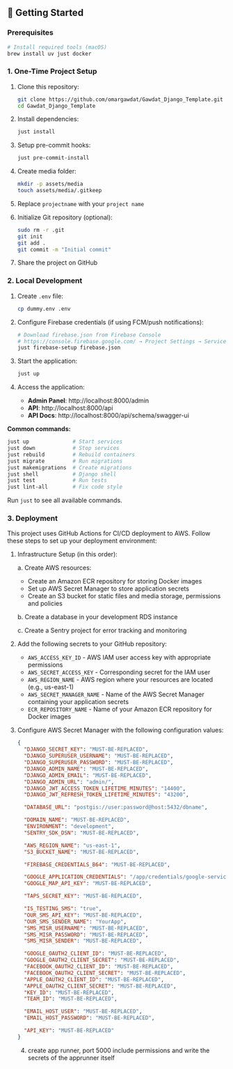 ## 🚀 Getting Started

### Prerequisites

```bash
# Install required tools (macOS)
brew install uv just docker
```

### 1. One-Time Project Setup

1. Clone this repository:
    ```bash
    git clone https://github.com/omargawdat/Gawdat_Django_Template.git
    cd Gawdat_Django_Template
    ```

2. Install dependencies:
    ```bash
    just install
    ```

3. Setup pre-commit hooks:
    ```bash
    just pre-commit-install
    ```

4. Create media folder:
    ```bash
    mkdir -p assets/media
    touch assets/media/.gitkeep
    ```

5. Replace `projectname` with your `project name`

6. Initialize Git repository (optional):
   ```bash
   sudo rm -r .git
   git init
   git add .
   git commit -m "Initial commit"
   ```

7. Share the project on GitHub

### 2. Local Development

1. Create `.env` file:
    ```bash
    cp dummy.env .env
    ```

2. Configure Firebase credentials (if using FCM/push notifications):
    ```bash
    # Download firebase.json from Firebase Console
    # https://console.firebase.google.com/ → Project Settings → Service Accounts
    just firebase-setup firebase.json
    ```

3. Start the application:
   ```bash
   just up
   ```

4. Access the application:
   - **Admin Panel**: http://localhost:8000/admin
   - **API**: http://localhost:8000/api
   - **API Docs**: http://localhost:8000/api/schema/swagger-ui

**Common commands:**
```bash
just up              # Start services
just down            # Stop services
just rebuild         # Rebuild containers
just migrate         # Run migrations
just makemigrations  # Create migrations
just shell           # Django shell
just test            # Run tests
just lint-all        # Fix code style
```

Run `just` to see all available commands.

### 3. Deployment

This project uses GitHub Actions for CI/CD deployment to AWS. Follow these steps to set up your deployment environment:

1. Infrastructure Setup (in this order):

   a. Create AWS resources:
    - Create an Amazon ECR repository for storing Docker images
    - Set up AWS Secret Manager to store application secrets
    - Create an S3 bucket for static files and media storage, permissions and policies

   b. Create a database in your development RDS instance

   c. Create a Sentry project for error tracking and monitoring

2. Add the following secrets to your GitHub repository:

    - `AWS_ACCESS_KEY_ID` - AWS IAM user access key with appropriate permissions
    - `AWS_SECRET_ACCESS_KEY` - Corresponding secret for the IAM user
    - `AWS_REGION_NAME` - AWS region where your resources are located (e.g., us-east-1)
    - `AWS_SECRET_MANAGER_NAME` - Name of the AWS Secret Manager containing your application secrets
    - `ECR_REPOSITORY_NAME` - Name of your Amazon ECR repository for Docker images

3. Configure AWS Secret Manager with the following configuration values:

   ```json
   {
     "DJANGO_SECRET_KEY": "MUST-BE-REPLACED",
     "DJANGO_SUPERUSER_USERNAME": "MUST-BE-REPLACED",
     "DJANGO_SUPERUSER_PASSWORD": "MUST-BE-REPLACED",
     "DJANGO_ADMIN_NAME": "MUST-BE-REPLACED",
     "DJANGO_ADMIN_EMAIL": "MUST-BE-REPLACED",
     "DJANGO_ADMIN_URL": "admin/",
     "DJANGO_JWT_ACCESS_TOKEN_LIFETIME_MINUTES": "14400",
     "DJANGO_JWT_REFRESH_TOKEN_LIFETIME_MINUTES": "43200",

     "DATABASE_URL": "postgis://user:password@host:5432/dbname",

     "DOMAIN_NAME": "MUST-BE-REPLACED",
     "ENVIRONMENT": "development",
     "SENTRY_SDK_DSN": "MUST-BE-REPLACED",

     "AWS_REGION_NAME": "us-east-1",
     "S3_BUCKET_NAME": "MUST-BE-REPLACED",

     "FIREBASE_CREDENTIALS_B64": "MUST-BE-REPLACED",

     "GOOGLE_APPLICATION_CREDENTIALS": "/app/credentials/google-service-account.json",
     "GOOGLE_MAP_API_KEY": "MUST-BE-REPLACED",

     "TAPS_SECRET_KEY": "MUST-BE-REPLACED",

     "IS_TESTING_SMS": "true",
     "OUR_SMS_API_KEY": "MUST-BE-REPLACED",
     "OUR_SMS_SENDER_NAME": "YourApp",
     "SMS_MISR_USERNAME": "MUST-BE-REPLACED",
     "SMS_MISR_PASSWORD": "MUST-BE-REPLACED",
     "SMS_MISR_SENDER": "MUST-BE-REPLACED",

     "GOOGLE_OAUTH2_CLIENT_ID": "MUST-BE-REPLACED",
     "GOOGLE_OAUTH2_CLIENT_SECRET": "MUST-BE-REPLACED",
     "FACEBOOK_OAUTH2_CLIENT_ID": "MUST-BE-REPLACED",
     "FACEBOOK_OAUTH2_CLIENT_SECRET": "MUST-BE-REPLACED",
     "APPLE_OAUTH2_CLIENT_ID": "MUST-BE-REPLACED",
     "APPLE_OAUTH2_CLIENT_SECRET": "MUST-BE-REPLACED",
     "KEY_ID": "MUST-BE-REPLACED",
     "TEAM_ID": "MUST-BE-REPLACED",

     "EMAIL_HOST_USER": "MUST-BE-REPLACED",
     "EMAIL_HOST_PASSWORD": "MUST-BE-REPLACED",

     "API_KEY": "MUST-BE-REPLACED"
   }
   ```
    4. create app runner, port 5000 include permissions and write the secrets of the apprunner itself
